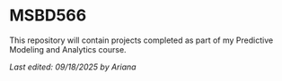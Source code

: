 # MSBD566
This repository will contain projects completed as part of my Predictive Modeling and Analytics course. 

*Last edited: 09/18/2025 by Ariana*
